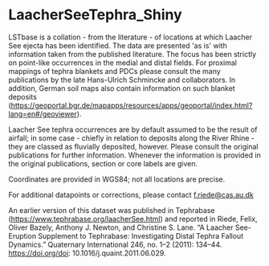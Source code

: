 # LaacherSeeTephra_Shiny

LSTbase is a collation - from the literature - of locations at which Laacher See ejecta has been identified.
The data are presented 'as is' with information taken from the published literature. The focus has been strictly on point-like occurrences in the medial and distal fields. For proximal mappings of tephra blankets and PDCs please consult the many publications by the late Hans-Ulrich Schmincke and collaborators. In addition, German soil maps also contain information on such blanket deposits (https://geoportal.bgr.de/mapapps/resources/apps/geoportal/index.html?lang=en#/geoviewer).

Laacher See tephra occurrences are by default assumed to be the result of airfall; in some case - chiefly in relation to deposits along the River Rhine - they are classed as fluvially deposited, however. Please consult the original publications for further information.
Whenever the information is provided in the original publications, section or core labels are given.

Coordinates are provided in WGS84; not all locations are precise.


For additional datapoints or corrections, please contact f.riede@cas.au.dk

An earlier version of this dataset was published in Tephrabase (https://www.tephrabase.org/laacherSee.html) and reported in Riede, Felix, Oliver Bazely, Anthony J. Newton, and Christine S. Lane. “A Laacher See-Eruption Supplement to Tephrabase: Investigating Distal Tephra Fallout Dynamics.” Quaternary International 246, no. 1–2 (2011): 134–44. https://doi.org/doi: 10.1016/j.quaint.2011.06.029.
